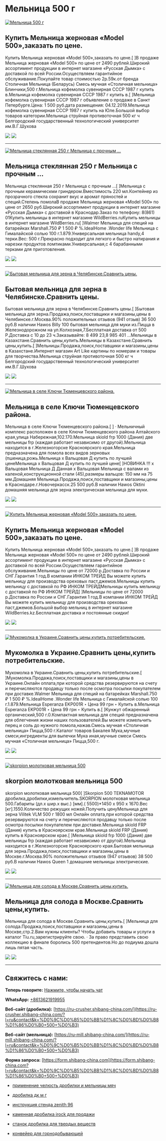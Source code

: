 # Мельница 500 г

<a href="https://swt.shibang-china.com/?l=ru&img&k=%D0%9C%D0%B5%D0%BB%D1%8C%D0%BD%D0%B8%D1%86%D0%B0+500+%D0%B3" target="_blank">![Мельница 500 г](http://static.shibang-china.com/all-800x300/429.jpg)</a>

## Купить Мельница жерновая &#171;Model 500&#187;,заказать по цене.
Купить Мельница жерновая &#171;Model 500&#187;,заказать по цене.[ ]В продаже Мельница жерновая &#171;Model 500&#187; по цене от 2490 рублей.Широкий ассортимент продукции в интернет магазине &#171;Русская Дымка&#187; с доставкой по всей России.Осуществляем гарантийное обслуживание.Покупайте товар стоимостью 2р.59к.от бренда Столичная Мельница (Беларусь) Смесь мучная &#171;Столичная мельница&#187; Блинчики,500 г.Мельница кофемолка сувенирная СССР 1987 г купить в.Мельница кофемолка сувенирная СССР 1987 г купить в.[ ]Мельница кофемолка сувенирная СССР 1987 г объявление о продаже в Санкт Петербурге.Цена: 1 500 руб.дата размещения: 04.12.2019.Мельница кофемолка сувенирная СССР 1987 г купить на Юле.Большой выбор товаров категории.Мельница струйная противоточная 500 кг ч Белгородский государственный технологический университет им.В.Г.Шухова


<a href="https://whatsapp.shibangsoft.com/WhatsApp.php" target="_blank" title="WhatsApp">![](http://static.shibang-china.com/icon/whatsapp.png)</a> <a href="https://swt.shibang-china.com/?l=ru&icon&k=%D0%9C%D0%B5%D0%BB%D1%8C%D0%BD%D0%B8%D1%86%D0%B0+500+%D0%B3" target="_blank">![](http://static.shibang-china.com/icon/chat-ru.png)</a>

---

<a href="https://swt.shibang-china.com/?l=ru&img&k=%D0%9C%D0%B5%D0%BB%D1%8C%D0%BD%D0%B8%D1%86%D0%B0+500+%D0%B3" target="_blank">![Мельница стеклянная 250 г Мельница с прочным …](http://static.shibang-china.com/all-800x300/13.jpg)</a>

## Мельница стеклянная 250 г Мельница с прочным …
Мельница стеклянная 250 г Мельница с прочным …[ ]Мельница с прочным керамическми гриндером.Вместимость 220 мл.Контейнер из прозрачного стекла сохранит вкус и аромат пряностей и специй.Степень помолаВ продаже Мельница жерновая &#171;Model 500&#187; по цене от 2650 руб.Широкий ассортимент продукции в интернет магазине &#171;Русская Дымка&#187; с доставкой в Краснодар.Заказ по телефону: 8(861) 01Купить мельницы в интернет магазине WildBerries.ruКупить мельницы в интернет магазине WildBerries.ru[ ]Walmer Мельница для специй на батарейках Marshall.750 ₽ 1 500 ₽ %.IdealHome .Wonder life Мельница с Гималайской солью 100 г.1.879.Универсальная мельница handy,4 терки.Вес: 500 г.Прекрасно подходит для легкого и быстро натирания и нарезки продуктов ломтиками.Универсальная,с 4 барабанными терками для приготовления.


<a href="https://whatsapp.shibangsoft.com/WhatsApp.php" target="_blank" title="WhatsApp">![](http://static.shibang-china.com/icon/whatsapp.png)</a> <a href="https://swt.shibang-china.com/?l=ru&icon&k=%D0%9C%D0%B5%D0%BB%D1%8C%D0%BD%D0%B8%D1%86%D0%B0+500+%D0%B3" target="_blank">![](http://static.shibang-china.com/icon/chat-ru.png)</a>

---

<a href="https://swt.shibang-china.com/?l=ru&img&k=%D0%9C%D0%B5%D0%BB%D1%8C%D0%BD%D0%B8%D1%86%D0%B0+500+%D0%B3" target="_blank">![Бытовая мельница для зерна в Челябинске.Сравнить цены.](http://static.shibang-china.com/all-800x300/1483.jpg)</a>

## Бытовая мельница для зерна в Челябинске.Сравнить цены.
Бытовая мельница для зерна в Челябинске.Сравнить цены.[ ]Бытовая мельница для зерна.Продажа,поиск,поставщики и магазины,цены в Челябинске.г.Москва.90% положительных отзывов (941 отзыв) 36 500 руб.В наличии Hawos Billy 100 бытовая мельница для муки из.Пицца в Железнодорожном на ул.Колхозная,7.Бесплатная доставка от 500 Р.Доставка с 10 до 23 ч.Заказывайте: 8 499 23,8 985 401 …Мельницы в Казахстане.Сравнить цены,купить.Мельницы в Казахстане.Сравнить цены,купить.[ ]Мельницы.Продажа,поиск,поставщики и магазины,цены в Казахстане.Интернет магазин Art Like картины по номерам и товары для творчества.Мельница струйная противоточная 500 кг ч Белгородский государственный технологический университет им.В.Г.Шухова


<a href="https://whatsapp.shibangsoft.com/WhatsApp.php" target="_blank" title="WhatsApp">![](http://static.shibang-china.com/icon/whatsapp.png)</a> <a href="https://swt.shibang-china.com/?l=ru&icon&k=%D0%9C%D0%B5%D0%BB%D1%8C%D0%BD%D0%B8%D1%86%D0%B0+500+%D0%B3" target="_blank">![](http://static.shibang-china.com/icon/chat-ru.png)</a>

---

<a href="https://swt.shibang-china.com/?l=ru&img&k=%D0%9C%D0%B5%D0%BB%D1%8C%D0%BD%D0%B8%D1%86%D0%B0+500+%D0%B3" target="_blank">![Мельница в селе Ключи Тюменцевского района.](http://static.shibang-china.com/all-800x300/1239.jpg)</a>

## Мельница в селе Ключи Тюменцевского района.
Мельница в селе Ключи Тюменцевского района.[ ]&nbsp;&#0183;&#32;Мельничный комплекс расположен в селе Ключи Тюменцевского района Алтайского края,улица Набережная,102.170.Мельница skiold frp 1000 (Дания) две мельницы frp (каждая работает независимо от другой).Мельница находится в г.Железногорске Красноярского края.Мельница предназначена для помола всех видов зерновых (пшеница,рожь.Мельница х Вальцовая Д купить по лучшей ценеМельница х Вальцовая Д купить по лучшей цене[ ]НОВИНКА !!! х Вальцовая Мельница Д Данная х Вальцовая Мельница с валами из каленой,конструкционной стали (45),размеры вальцов: 150 мм на 75 мм.Домашняя Мельница.Продажа,поиск,поставщики и магазины,цены в Краснодаре.г.Новочеркасск.25 500 руб.В наличии Hawos Oktini домашняя мельница для зерна электрическая мельница для муки.


<a href="https://whatsapp.shibangsoft.com/WhatsApp.php" target="_blank" title="WhatsApp">![](http://static.shibang-china.com/icon/whatsapp.png)</a> <a href="https://swt.shibang-china.com/?l=ru&icon&k=%D0%9C%D0%B5%D0%BB%D1%8C%D0%BD%D0%B8%D1%86%D0%B0+500+%D0%B3" target="_blank">![](http://static.shibang-china.com/icon/chat-ru.png)</a>

---

<a href="https://swt.shibang-china.com/?l=ru&img&k=%D0%9C%D0%B5%D0%BB%D1%8C%D0%BD%D0%B8%D1%86%D0%B0+500+%D0%B3" target="_blank">![Купить Мельница жерновая &#171;Model 500&#187;,заказать по цене.](http://static.shibang-china.com/all-800x300/258.jpg)</a>

## Купить Мельница жерновая &#171;Model 500&#187;,заказать по цене.
Купить Мельница жерновая &#171;Model 500&#187;,заказать по цене.[ ]В продаже Мельница жерновая &#171;Model 500&#187; по цене от 2490 рублей.Широкий ассортимент продукции в интернет магазине &#171;Русская Дымка&#187; с доставкой по всей России.Осуществляем гарантийное обслуживание.Мельницы по цене от 72000 р.Доставка по России и СНГ.Гарантия 1 год.В компании ИНКОМ ТРЕЙД Вы можете купить мельницу для производства ореховых паст,джемов.Мельницы купить мельницу с доставкой по РФ ИНКОМ ТРЕЙДМельницы купить мельницу с доставкой по РФ ИНКОМ ТРЕЙД[ ]Мельницы по цене от 72000 р.Доставка по России и СНГ.Гарантия 1 год.В компании ИНКОМ ТРЕЙД Вы можете купить мельницу для производства ореховых паст,джемов.Большой выбор мельниц в интернет магазине WildBerries.kz.Бесплатная доставка и постоянные скидки!


<a href="https://whatsapp.shibangsoft.com/WhatsApp.php" target="_blank" title="WhatsApp">![](http://static.shibang-china.com/icon/whatsapp.png)</a> <a href="https://swt.shibang-china.com/?l=ru&icon&k=%D0%9C%D0%B5%D0%BB%D1%8C%D0%BD%D0%B8%D1%86%D0%B0+500+%D0%B3" target="_blank">![](http://static.shibang-china.com/icon/chat-ru.png)</a>

---

<a href="https://swt.shibang-china.com/?l=ru&img&k=%D0%9C%D0%B5%D0%BB%D1%8C%D0%BD%D0%B8%D1%86%D0%B0+500+%D0%B3" target="_blank">![Мукомолка в Украине.Сравнить цены,купить потребительские.](http://static.shibang-china.com/all-800x300/132.jpg)</a>

## Мукомолка в Украине.Сравнить цены,купить потребительские.
Мукомолка в Украине.Сравнить цены,купить потребительские.[ ]Мукомолка.Продажа,поиск,поставщики и магазины,цены в Украине.Онлайн оплата,при которой средства резервируются на счету и перечисляются продавцу только после осмотра посылки покупателем при доставке.Walmer Мельница для специй на батарейках Marshall.750 ₽ 1 500 ₽ %.IdealHome .Wonder life Мельница с Гималайской солью 100 г.1.879.Мельница Esperanza EKP001R ‣ Цена 99 грн ‣ Купить в.Мельница Esperanza EKP001R ‣ Цена 99 грн ‣ Купить в.[ ]Кунжут обжаренный органический,500 г.0.Компактная мельница для специй предназначена для облегчения жизни наших пользователей.Вы можете измельчить перец и соль до нужного помола,нажав.Смесь мучная &#171;Столичная мельница&#187; Пицца,500 г.Каталог товаров Бакалея Мука,мучные смеси,ингредиенты для выпечки Мука иная,мучные смеси Смесь мучная &#171;Столичная мельница&#187; Пицца,500 г.


<a href="https://whatsapp.shibangsoft.com/WhatsApp.php" target="_blank" title="WhatsApp">![](http://static.shibang-china.com/icon/whatsapp.png)</a> <a href="https://swt.shibang-china.com/?l=ru&icon&k=%D0%9C%D0%B5%D0%BB%D1%8C%D0%BD%D0%B8%D1%86%D0%B0+500+%D0%B3" target="_blank">![](http://static.shibang-china.com/icon/chat-ru.png)</a>

---

<a href="https://swt.shibang-china.com/?l=ru&img&k=%D0%9C%D0%B5%D0%BB%D1%8C%D0%BD%D0%B8%D1%86%D0%B0+500+%D0%B3" target="_blank">![skorpion молотковая мельница 500](http://static.shibang-china.com/all-800x300/1434.jpg)</a>

## skorpion молотковая мельница 500
skorpion молотковая мельница 500[ ]Skorpion 500 TEKNAMOTOR дробилка,дробилки,измельчитель.SKORPION молотковая мельница 500.Габариты (дл.x шир.x выс.) [мм].( 5500)*1450 x 950 x 1670.Вес [кг].1550.Количество режущих ножей.Получить ценуМельница для зерна Vilitek VLM 500 г 1800 мл Онлайн оплата,при которой средства резервируются на счету и перечисляются продавцу только после осмотра посылки покупателем при доставке.Мельница skiold FRP (Дания) купить в Красноярском крае.Мельница skiold FRP (Дания) купить в Красноярском крае.[ ]Мельница skiold frp 1000 (Дания) две мельницы frp (каждая работает независимо от другой).Мельница находится в г.Железногорске Красноярского края.Бытовая мельница для зерна.Продажа,поиск,поставщики и магазины,цены в Москве.г.Москва.90% положительных отзывов (947 отзывов) 38 500 руб.В наличии Hawos Queen 1 домашние мельницы электрические.


<a href="https://whatsapp.shibangsoft.com/WhatsApp.php" target="_blank" title="WhatsApp">![](http://static.shibang-china.com/icon/whatsapp.png)</a> <a href="https://swt.shibang-china.com/?l=ru&icon&k=%D0%9C%D0%B5%D0%BB%D1%8C%D0%BD%D0%B8%D1%86%D0%B0+500+%D0%B3" target="_blank">![](http://static.shibang-china.com/icon/chat-ru.png)</a>

---

<a href="https://swt.shibang-china.com/?l=ru&img&k=%D0%9C%D0%B5%D0%BB%D1%8C%D0%BD%D0%B8%D1%86%D0%B0+500+%D0%B3" target="_blank">![Мельница для солода в Москве.Сравнить цены,купить.](http://static.shibang-china.com/all-800x300/1442.jpg)</a>

## Мельница для солода в Москве.Сравнить цены,купить.
Мельница для солода в Москве.Сравнить цены,купить.[ ]Мельница для солода.Продажа,поиск,поставщики и магазины,цены в Москве,стр.2.Вам нужны клиенты? Чтобы добавить товары и услуги в каталог Tiu.ru,зарегистрируйте свою.&nbsp;&#0183;&#32;За право представить свою коллекцию в финале боролись 500 претендентов.Но до подиума дошла лишь пятая часть.

<a href="https://whatsapp.shibangsoft.com/WhatsApp.php" target="_blank" title="WhatsApp">![](http://static.shibang-china.com/icon/whatsapp.png)</a> <a href="https://swt.shibang-china.com/?l=ru&icon&k=%D0%9C%D0%B5%D0%BB%D1%8C%D0%BD%D0%B8%D1%86%D0%B0+500+%D0%B3" target="_blank">![](http://static.shibang-china.com/icon/chat-ru.png)</a>

---
## Свяжитесь с нами:

**Теперь говорите:** [Нажмите, чтобы начать чат](https://swt.shibang-china.com?l=ru&contact&k=%D0%9C%D0%B5%D0%BB%D1%8C%D0%BD%D0%B8%D1%86%D0%B0+500+%D0%B3)

**WhatsApp:**  [+8613621919955](https://whatsapp.shibangsoft.com/WhatsApp.php)

**Веб-сайт (дробилка):** [https://ru-crusher.shibang-china.com/](https://ru-crusher.shibang-china.com/?l=ru&contact&k=%D0%9C%D0%B5%D0%BB%D1%8C%D0%BD%D0%B8%D1%86%D0%B0+500+%D0%B3)

**Веб-сайт (мельница):** [https://ru-mill.shibang-china.com/](https://ru-mill.shibang-china.com/?l=ru&contact&k=%D0%9C%D0%B5%D0%BB%D1%8C%D0%BD%D0%B8%D1%86%D0%B0+500+%D0%B3)

**Форма запроса:** [https://form.shibang-china.com](https://form.shibang-china.com?l=ru&contact&k=%D0%9C%D0%B5%D0%BB%D1%8C%D0%BD%D0%B8%D1%86%D0%B0+500+%D0%B3)

* [применение челюсть дробилки и мельницы мяч](../112/%D0%BF%D1%80%D0%B8%D0%BC%D0%B5%D0%BD%D0%B5%D0%BD%D0%B8%D0%B5%20%D1%87%D0%B5%D0%BB%D1%8E%D1%81%D1%82%D1%8C%20%D0%B4%D1%80%D0%BE%D0%B1%D0%B8%D0%BB%D0%BA%D0%B8%20%D0%B8%20%D0%BC%D0%B5%D0%BB%D1%8C%D0%BD%D0%B8%D1%86%D1%8B%20%D0%BC%D1%8F%D1%87.md)

* [дробилка дк м г](../112/%D0%B4%D1%80%D0%BE%D0%B1%D0%B8%D0%BB%D0%BA%D0%B0%20%D0%B4%D0%BA%20%D0%BC%20%D0%B3.md)

* [инструкция стенда zenith 96](../108/%D0%B8%D0%BD%D1%81%D1%82%D1%80%D1%83%D0%BA%D1%86%D0%B8%D1%8F%20%D1%81%D1%82%D0%B5%D0%BD%D0%B4%D0%B0%20zenith%2096.md)

* [каменная дробилка irock для продажи](../116/%D0%BA%D0%B0%D0%BC%D0%B5%D0%BD%D0%BD%D0%B0%D1%8F%20%D0%B4%D1%80%D0%BE%D0%B1%D0%B8%D0%BB%D0%BA%D0%B0%20irock%20%D0%B4%D0%BB%D1%8F%20%D0%BF%D1%80%D0%BE%D0%B4%D0%B0%D0%B6%D0%B8.md)

* [станок дробилка для твердых веществ](../106/%D1%81%D1%82%D0%B0%D0%BD%D0%BE%D0%BA%20%D0%B4%D1%80%D0%BE%D0%B1%D0%B8%D0%BB%D0%BA%D0%B0%20%D0%B4%D0%BB%D1%8F%20%D1%82%D0%B2%D0%B5%D1%80%D0%B4%D1%8B%D1%85%20%D0%B2%D0%B5%D1%89%D0%B5%D1%81%D1%82%D0%B2.md)

* [конвейер для горнодобывающей](../106/%D0%BA%D0%BE%D0%BD%D0%B2%D0%B5%D0%B9%D0%B5%D1%80%20%D0%B4%D0%BB%D1%8F%20%D0%B3%D0%BE%D1%80%D0%BD%D0%BE%D0%B4%D0%BE%D0%B1%D1%8B%D0%B2%D0%B0%D1%8E%D1%89%D0%B5%D0%B9.md)